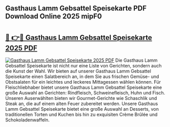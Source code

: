 ## Gasthaus Lamm Gebsattel Speisekarte PDF Download Online 2025 mipF0

# <h2><a href="http://gcaoafc.nevu.top/?p=Gasthaus+Lamm+Gebsattel+Speisekarte">🔗 👉🔴 Gasthaus Lamm Gebsattel Speisekarte 2025 PDF</a></h2>

[![Gasthaus Lamm Gebsattel Speisekarte 2025 PDF](https://i.imgur.com/dBaPXMq.png)](http://gcaoafc.nevu.top/?p=Gasthaus+Lamm+Gebsattel+Speisekarte)
Die Gasthaus Lamm Gebsattel Speisekarte ist nicht nur eine Liste von Gerichten, sondern auch die Kunst der Wahl. Wir bieten auf unserer Gasthaus Lamm Gebsattel Speisekarte einen Salatbereich an, in dem Sie aus frischen Gemüse- und Obstsalaten für ein leichtes und leckeres Mittagessen wählen können. Für Fleischliebhaber bietet unsere Gasthaus Lamm Gebsattel Speisekarte eine große Auswahl an Gerichten: Rindfleisch, Schweinefleisch, Huhn und Fisch. Unseren Auserwählten bieten wir Gourmet-Gerichte wie Schaschlik und Steak an, die auf einem alten Feuer zubereitet werden. Unsere Gasthaus Lamm Gebsattel Speisekarte bietet eine große Auswahl an Desserts, von traditionellen Torten und Kuchen bis hin zu exquisiten Crème Brûlée und Schokoladenwaffeln.
